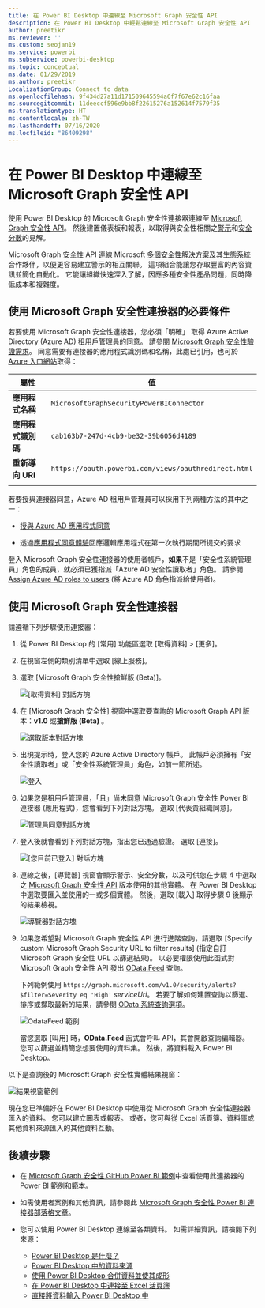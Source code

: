 ```yaml
---
title: 在 Power BI Desktop 中連線至 Microsoft Graph 安全性 API
description: 在 Power BI Desktop 中輕鬆連線至 Microsoft Graph 安全性 API
author: preetikr
ms.reviewer: ''
ms.custom: seojan19
ms.service: powerbi
ms.subservice: powerbi-desktop
ms.topic: conceptual
ms.date: 01/29/2019
ms.author: preetikr
LocalizationGroup: Connect to data
ms.openlocfilehash: 9f434d27a11d171509645594a6f7f67e62c16faa
ms.sourcegitcommit: 11deeccf596e9bb8f22615276a152614f7579f35
ms.translationtype: HT
ms.contentlocale: zh-TW
ms.lasthandoff: 07/16/2020
ms.locfileid: "86409298"
---
```

# <a name="connect-to-the-microsoft-graph-security-api-in-power-bi-desktop"></a>在 Power BI Desktop 中連線至 Microsoft Graph 安全性 API

使用 Power BI Desktop 的 Microsoft Graph 安全性連接器連線至 [Microsoft Graph 安全性 API](https://aka.ms/graphsecuritydocs)。 然後建置儀表板和報表，以取得與安全性相關之[警示](https://docs.microsoft.com/graph/api/resources/alert?view=graph-rest-1.0)和[安全分數](https://docs.microsoft.com/graph/api/resources/securescores?view=graph-rest-beta)的見解。

Microsoft Graph 安全性 API 連線 Microsoft [多個安全性解決方案](https://aka.ms/graphsecurityalerts)及其生態系統合作夥伴，以便更容易建立警示的相互關聯。 這項組合能讓您存取豐富的內容資訊並簡化自動化。 它能讓組織快速深入了解，因應多種安全性產品問題，同時降低成本和複雜度。

## <a name="prerequisites-to-use-the-microsoft-graph-security-connector"></a>使用 Microsoft Graph 安全性連接器的必要條件

若要使用 Microsoft Graph 安全性連接器，您必須「明確」  取得 Azure Active Directory (Azure AD) 租用戶管理員的同意。 請參閱 [Microsoft Graph 安全性驗證需求](https://aka.ms/graphsecurityauth)。
同意需要有連接器的應用程式識別碼和名稱，此處已引用，也可於 [Azure 入口網站](https://portal.azure.com)取得：

| 屬性 | 值 |
|----------|-------|
| **應用程式名稱** | `MicrosoftGraphSecurityPowerBIConnector` |
| **應用程式識別碼** | `cab163b7-247d-4cb9-be32-39b6056d4189` |
| **重新導向 URI** | `https://oauth.powerbi.com/views/oauthredirect.html` |
|||

若要授與連接器同意，Azure AD 租用戶管理員可以採用下列兩種方法的其中之一：

* [授與 Azure AD 應用程式同意](https://docs.microsoft.com/azure/active-directory/develop/v2-permissions-and-consent)

* 透過[應用程式同意體驗](https://docs.microsoft.com/azure/active-directory/develop/application-consent-experience)回應邏輯應用程式在第一次執行期間所提交的要求
   
登入 Microsoft Graph 安全性連接器的使用者帳戶，**如果**不是「安全性系統管理員」角色的成員，就必須已獲指派「Azure AD 安全性讀取者」角色。 請參閱 [Assign Azure AD roles to users](https://docs.microsoft.com/graph/security-authorization#assign-azure-ad-roles-to-users) (將 Azure AD 角色指派給使用者)。

## <a name="using-the-microsoft-graph-security-connector"></a>使用 Microsoft Graph 安全性連接器

請遵循下列步驟使用連接器：

1. 從 Power BI Desktop 的 [常用] 功能區選取 [取得資料] > [更多]。
2. 在視窗左側的類別清單中選取 [線上服務]。
3. 選取 [Microsoft Graph 安全性搶鮮版 (Beta)]。

    ![[取得資料] 對話方塊](media/desktop-connect-graph-security/GetData.PNG)
    
4. 在 [Microsoft Graph 安全性] 視窗中選取要查詢的 Microsoft Graph API 版本：**v1.0** 或**搶鮮版 (Beta)** 。

    ![選取版本對話方塊](media/desktop-connect-graph-security/selectVersion.PNG)
    
5. 出現提示時，登入您的 Azure Active Directory 帳戶。 此帳戶必須擁有「安全性讀取者」或「安全性系統管理員」角色，如前一節所述。

    ![登入](media/desktop-connect-graph-security/SignIn.PNG) 
    
6. 如果您是租用戶管理員，「且」尚未同意 Microsoft Graph 安全性 Power BI 連接器 (應用程式)，您會看到下列對話方塊。 選取 [代表貴組織同意]。

    ![管理員同意對話方塊](media/desktop-connect-graph-security/AdminConsent.PNG)
    
7. 登入後就會看到下列對話方塊，指出您已通過驗證。 選取 [連接]。

    ![[您目前已登入] 對話方塊](media/desktop-connect-graph-security/SignedIn.PNG)
    
8. 連線之後，[導覽器] 視窗會顯示警示、安全分數，以及可供您在步驟 4 中選取之 [Microsoft Graph 安全性 API](https://aka.ms/graphsecuritydocs) 版本使用的其他實體。 在 Power BI Desktop 中選取要匯入並使用的一或多個實體。 然後，選取 [載入] 取得步驟 9 後顯示的結果檢視。

    ![導覽器對話方塊](media/desktop-connect-graph-security/NavTable.PNG)
    
9. 如果您希望對 Microsoft Graph 安全性 API 進行進階查詢，請選取 [Specify custom Microsoft Graph Security URL to filter results] \(指定自訂 Microsoft Graph 安全性 URL 以篩選結果\)。 以必要權限使用此函式對 Microsoft Graph 安全性 API 發出 [OData.Feed](https://docs.microsoft.com/power-bi/desktop-connect-odata) 查詢。

   下列範例使用 `https://graph.microsoft.com/v1.0/security/alerts?$filter=Severity eq 'High'` *serviceUri*。 若要了解如何建置查詢以篩選、排序或擷取最新的結果，請參閱 [OData 系統查詢選項](https://docs.microsoft.com/graph/query-parameters)。

   ![OdataFeed 範例](media/desktop-connect-graph-security/ODataFeed.PNG)
    
   當您選取 [叫用] 時，**OData.Feed** 函式會呼叫 API，其會開啟查詢編輯器。 您可以篩選並精簡您想要使用的資料集。 然後，將資料載入 Power BI Desktop。

以下是查詢後的 Microsoft Graph 安全性實體結果視窗：

   ![結果視窗範例](media/desktop-connect-graph-security/Result.PNG)
    

現在您已準備好在 Power BI Desktop 中使用從 Microsoft Graph 安全性連接器匯入的資料。 您可以建立圖表或報表。 或者，您可與從 Excel 活頁簿、資料庫或其他資料來源匯入的其他資料互動。

## <a name="next-steps"></a>後續步驟
* 在 [Microsoft Graph 安全性 GitHub Power BI 範例](https://aka.ms/graphsecuritypowerbiconnectorsamples)中查看使用此連接器的 Power BI 範例和範本。

* 如需使用者案例和其他資訊，請參閱此 [Microsoft Graph 安全性 Power BI 連接器部落格文章](https://aka.ms/graphsecuritypowerbiconnectorblogpost)。

* 您可以使用 Power BI Desktop 連線至各類資料。 如需詳細資訊，請檢閱下列來源：

    * [Power BI Desktop 是什麼？](../fundamentals/desktop-what-is-desktop.md)
    * [Power BI Desktop 中的資料來源](desktop-data-sources.md)
    * [使用 Power BI Desktop 合併資料並使其成形](desktop-shape-and-combine-data.md)
    * [在 Power BI Desktop 中連接至 Excel 活頁簿](desktop-connect-excel.md)
    * [直接將資料輸入 Power BI Desktop 中](desktop-enter-data-directly-into-desktop.md)
